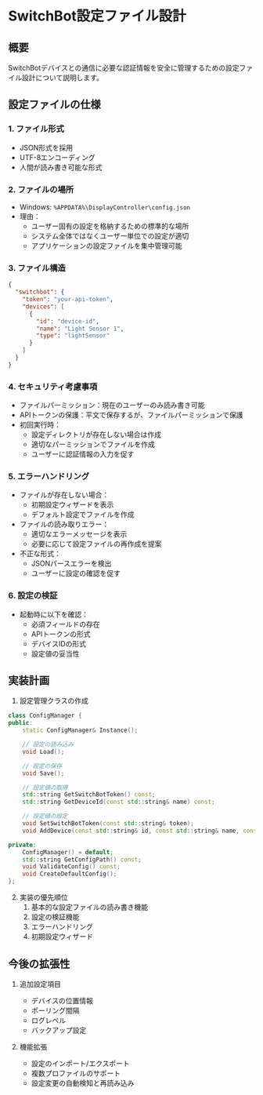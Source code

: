 # SwitchBot設定ファイル設計

## 概要
SwitchBotデバイスとの通信に必要な認証情報を安全に管理するための設定ファイル設計について説明します。

## 設定ファイルの仕様

### 1. ファイル形式
- JSON形式を採用
- UTF-8エンコーディング
- 人間が読み書き可能な形式

### 2. ファイルの場所
- Windows: `%APPDATA%\DisplayController\config.json`
- 理由：
  * ユーザー固有の設定を格納するための標準的な場所
  * システム全体ではなくユーザー単位での設定が適切
  * アプリケーションの設定ファイルを集中管理可能

### 3. ファイル構造
```json
{
  "switchbot": {
    "token": "your-api-token",
    "devices": [
      {
        "id": "device-id",
        "name": "Light Sensor 1",
        "type": "lightSensor"
      }
    ]
  }
}
```

### 4. セキュリティ考慮事項
- ファイルパーミッション：現在のユーザーのみ読み書き可能
- APIトークンの保護：平文で保存するが、ファイルパーミッションで保護
- 初回実行時：
  * 設定ディレクトリが存在しない場合は作成
  * 適切なパーミッションでファイルを作成
  * ユーザーに認証情報の入力を促す

### 5. エラーハンドリング
- ファイルが存在しない場合：
  * 初期設定ウィザードを表示
  * デフォルト設定でファイルを作成
- ファイルの読み取りエラー：
  * 適切なエラーメッセージを表示
  * 必要に応じて設定ファイルの再作成を提案
- 不正な形式：
  * JSONパースエラーを検出
  * ユーザーに設定の確認を促す

### 6. 設定の検証
- 起動時に以下を確認：
  * 必須フィールドの存在
  * APIトークンの形式
  * デバイスIDの形式
  * 設定値の妥当性

## 実装計画

1. 設定管理クラスの作成
```cpp
class ConfigManager {
public:
    static ConfigManager& Instance();

    // 設定の読み込み
    void Load();

    // 設定の保存
    void Save();

    // 設定値の取得
    std::string GetSwitchBotToken() const;
    std::string GetDeviceId(const std::string& name) const;

    // 設定値の設定
    void SetSwitchBotToken(const std::string& token);
    void AddDevice(const std::string& id, const std::string& name, const std::string& type);

private:
    ConfigManager() = default;
    std::string GetConfigPath() const;
    void ValidateConfig() const;
    void CreateDefaultConfig();
};
```

2. 実装の優先順位
   1. 基本的な設定ファイルの読み書き機能
   2. 設定の検証機能
   3. エラーハンドリング
   4. 初期設定ウィザード

## 今後の拡張性

1. 追加設定項目
   - デバイスの位置情報
   - ポーリング間隔
   - ログレベル
   - バックアップ設定

2. 機能拡張
   - 設定のインポート/エクスポート
   - 複数プロファイルのサポート
   - 設定変更の自動検知と再読み込み
